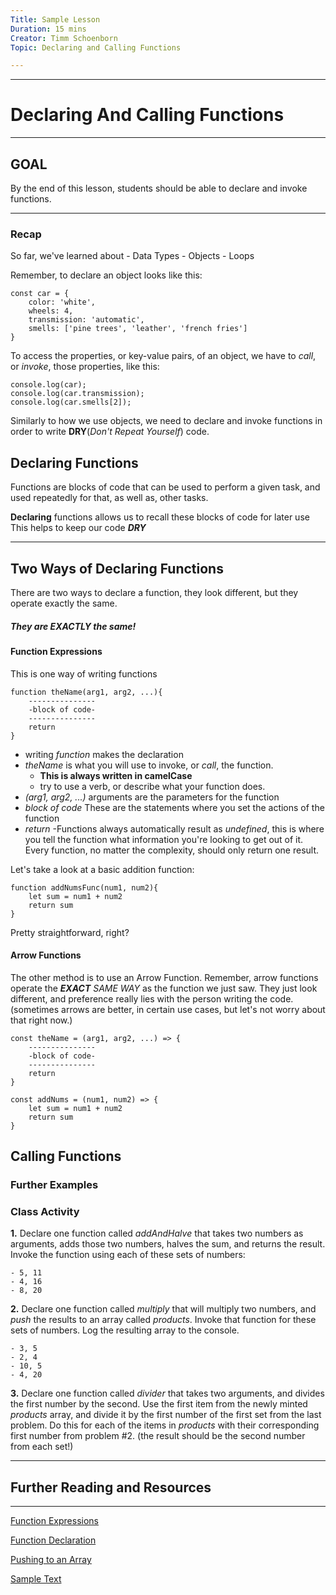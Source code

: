 ```yaml
---
Title: Sample Lesson
Duration: 15 mins
Creator: Timm Schoenborn
Topic: Declaring and Calling Functions

---
```

----------
# Declaring And Calling Functions
----------

## GOAL

By the end of this lesson, students should be able to declare and invoke functions.

----------
### Recap

So far, we've learned about 
	- Data Types
	- Objects
	- Loops

Remember, to declare an object looks like this:

```
const car = {
	color: 'white',
	wheels: 4,
	transmission: 'automatic',
	smells: ['pine trees', 'leather', 'french fries']
}
```
To access the properties, or key-value pairs, of an object, we have to _call_, or _invoke_, those properties, like this:

```
console.log(car);
console.log(car.transmission);
console.log(car.smells[2]);
```


Similarly to how we use objects, we need to declare and invoke functions in order to write __DRY__(_Don't Repeat Yourself_) code.

## Declaring Functions

Functions are blocks of code that can be used to perform a given task, and used repeatedly for that, as well as, other tasks.

__Declaring__ functions allows us to recall these blocks of code for later use
This helps to keep our code __*DRY*__


----------
## Two Ways of Declaring Functions

There are two ways to declare a function, they look different, but they operate exactly the same. 
##### _They are __EXACTLY__ the same!_

#### Function Expressions

This is one way of writing functions
```
function theName(arg1, arg2, ...){
	---------------
	-block of code-
	---------------
	return
}
```
- writing _function_ makes the declaration
- _theName_ is what you will use to invoke, or _call_, the function. 
	- __This is always written in camelCase__
	- try to use a verb, or describe what your function does.
- _(arg1, arg2, ...)_ arguments are the parameters for the function
- _block of code_ These are the statements where you set the actions of the function
- _return_ -Functions always automatically result as _undefined_, this is where you tell the function what information you're looking to get out of it. Every function, no matter the complexity, should only return one result.

Let's take a look at a basic addition function:

```
function addNumsFunc(num1, num2){
	let sum = num1 + num2
	return sum 
}
```
Pretty straightforward, right?

#### Arrow Functions

The other method is to use an Arrow Function. Remember, arrow functions operate the *__EXACT__ SAME WAY* as the function we just saw. They just look different, and preference really lies with the person writing the code.(sometimes arrows are better, in certain use cases, but let's not worry about that right now.)

```
const theName = (arg1, arg2, ...) => {
	---------------
	-block of code-
	---------------
	return
}
```

```
const addNums = (num1, num2) => {
	let sum = num1 + num2
	return sum
}
```

## Calling Functions

### Further Examples


### Class Activity

__1.__ Declare one function called _addAndHalve_ that takes two numbers as arguments, adds those two numbers, halves the sum, and returns the result. Invoke the function using each of these sets of numbers:

	- 5, 11
	- 4, 16
	- 8, 20

__2.__ Declare one function called _multiply_ that will multiply two numbers, and _push_ the results to an array called _products_. Invoke that function for these sets of numbers. Log the resulting array to the console.

	- 3, 5
	- 2, 4
	- 10, 5
	- 4, 20

__3.__ Declare one function called _divider_ that takes two arguments, and divides the first number by the second. Use the first item from the newly minted _products_ array, and divide it by the first number of the first set from the last problem. Do this for each of the items in _products_ with their corresponding first number from problem #2. (the result should be the second number from each set!)

----------


## Further Reading and Resources
-------------

[Function Expressions](https://developer.mozilla.org/en-US/docs/Web/JavaScript/Reference/Operators/function "MDN - Function Expressions")

[Function Declaration](https://developer.mozilla.org/en-US/docs/Web/JavaScript/Reference/Statements/function "MDN - Function Declaration")

[Pushing to an Array](https://developer.mozilla.org/en-US/docs/Web/JavaScript/Reference/Global_Objects/Array/push "MDN - array.push")


[Sample Text](link "link description")
